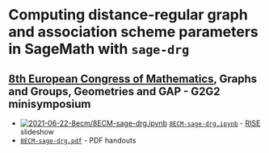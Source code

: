 # Computing distance-regular graph and association scheme parameters in SageMath with `sage-drg`

## [8th European Congress of Mathematics](https://8ecm.si/), Graphs and Groups, Geometries and GAP - G2G2 minisymposium

* [![2021-06-22-8ecm/8ECM-sage-drg.ipynb](https://mybinder.org/badge.svg)](https://mybinder.org/v2/gh/jaanos/sage-drg/master?filepath=jupyter/2021-06-22-8ecm/8ECM-sage-drg.ipynb) [`8ECM-sage-drg.ipynb`](https://nbviewer.jupyter.org/github/jaanos/sage-drg/blob/master/jupyter/2021-06-22-8ecm/8ECM-sage-drg.ipynb) - [RISE](https://github.com/damianavila/RISE) slideshow
* [`8ECM-sage-drg.pdf`](latex/8ECM-sage-drg.pdf) - PDF handouts

